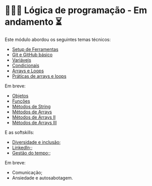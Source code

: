 # 👩🏼‍💻 Lógica de programação - Em andamento ⏳

Este módulo abordou os seguintes temas técnicos: 

- [Setup de Ferramentas](hello-world/) 
- [Git e GitHub básico](hello-world/) 
- [Variáveis](exercicios-backend-variaveis/)
- [Condicionais](exercicios-backend-condicionais/)
- [Arrays e Loops](exercicios-backend-arrays-loops/)
- [Práticas de arrays e loops](exercicios-backend-praticas/)

Em breve: 
- [Objetos]()
- [Funções]()
- [Métodos de String]()
- [Métodos de Arrays]()
- [Métodos de Arrays II]()
- [Métodos de Arrays III]()



E as softskills:

- [Diversidade e inclusão;](u1-logicaProgramação/carreiras/)
- [LinkedIn;](u1-logicaProgramação/carreiras/);
- [Gestão do tempo;](u1-logicaProgramação/carreiras/);

Em breve: 

- Comunicação;
- Ansiedade e autosabotagem.



